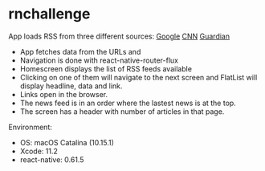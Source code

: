 # rnchallenge



App loads RSS from three different sources:
[Google](https://news.google.com/rss)
[CNN](http://rss.cnn.com/rss/edition_world.rss)
[Guardian](http://www.theguardian.com/world/rss)

+ App fetches data from the URLs and
+ Navigation is done with react-native-router-flux
+ Homescreen displays the list of RSS feeds available
+ Clicking on one of them will navigate to the next screen and FlatList will display headline, data and link.
+ Links open in the browser.
+ The news feed is in an order where the lastest news is at the top.
+ The screen has a header with number of articles in that page.

Environment:
+ OS: macOS Catalina (10.15.1)
+ Xcode: 11.2
+ react-native: 0.61.5
